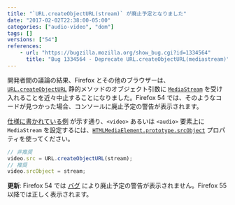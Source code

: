 ```yaml
---
title: "`URL.createObjectURL(stream)` が廃止予定となりました"
date: "2017-02-02T22:38:00-05:00"
categories: ["audio-video", "dom"]
tags: []
versions: ["54"]
references:
    - url: "https://bugzilla.mozilla.org/show_bug.cgi?id=1334564"
      title: "Bug 1334564 - Deprecate URL.createObjectURL(mediastream)"
---
```

開発者間の議論の結果、Firefox とその他のブラウザーは、[`URL.createObjectURL`](https://developer.mozilla.org/ja/docs/Web/API/URL/createObjectURL) 静的メソッドのオブジェクト引数に [`MediaStream`](https://developer.mozilla.org/ja/docs/Web/API/MediaStream) を受け入れることを近々中止することになりました。Firefox 54 では、そのようなコードが見つかった場合、コンソールに廃止予定の警告が表示されます。

[仕様に書かれている例](https://w3c.github.io/mediacapture-main/#examples) が示す通り、`<video>` あるいは `<audio>` 要素上に `MediaStream` を設定するには、[`HTMLMediaElement.prototype.srcObject`](https://developer.mozilla.org/ja/docs/Web/API/HTMLMediaElement/srcObject) プロパティを使ってください。

```js
// 非推奨
video.src = URL.createObjectURL(stream);
// 推奨
video.srcObject = stream;
```

**更新**: Firefox 54 では [バグ](https://bugzilla.mozilla.org/show_bug.cgi?id=1369698) により廃止予定の警告が表示されません。Firefox 55 以降では正しく表示されます。
